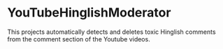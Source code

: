 # YouTubeHinglishModerator
This projects automatically detects and deletes toxic Hinglish comments from the comment section of the Youtube videos.
